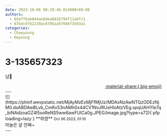 ```yaml
---
date: 2023-10-06 00:20:46.014000+09:00
authors:
  - 65eff6ab044ae8dea6816794f11a6fc1
  - 67b4c6fb2220ac6705aa97046f3503a1
categories:
  - Chaeyoung
  - Hayoung
---
```


# 3-135657323

<div class="post-container" markdown="1">
<div class="content-container md-sidebar__scrollwrap" markdown="1">

냠🍜

</div>
</div>

<div style="text-align: right;" markdown="1">
<a href="https://weverse.io/fromis9/moment/65eff6ab044ae8dea6816794f11a6fc1/post/3-135657323" style="text-align: right;">:material-share:{.big-emoji}</a>
</div>
---

<div class="comments-container md-sidebar__scrollwrap" markdown="1">
<div class="comment" markdown="1">
<div class='id-container' markdown="1">
![](https://phinf.wevpstatic.net/MjAyMzExMjFfMjUz/MDAxNzAwNTQzODEzNjM0.dsABDAwBLvb_CmKv53nAMh0x44CV1NvJRUsHloAtzVEg.spqUAHYle7q_biNAdzoaGZ4l5soReNS5ww6awFUlCa0g.JPEG/image.jpg?type=s72){ pfp loading=lazy }
**<span class="artist">하영</span>** <small>Oct 06 2023, 01:10</small><br>
</div>
<div class='comment-body' markdown="1">
마늘은 살 안쪄~
</div>
</div>
</div>
---
